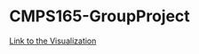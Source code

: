 # CMPS165-GroupProject

<a href="https://hwhh.github.io/CMPS165-GroupProject/"> Link to the Visualization </a>
